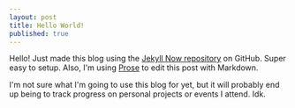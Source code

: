 ```yaml
---
layout: post
title: Hello World!
published: true
---
```

Hello! Just made this blog using the [Jekyll Now repository](https://github.com/barryclark/jekyll-now) on GitHub. Super easy to setup. Also, I'm using [Prose](http://prose.io/) to edit this post with Markdown.

I'm not sure what I'm going to use this blog for yet, but it will probably end up being to track progress on personal projects or events I attend. Idk.